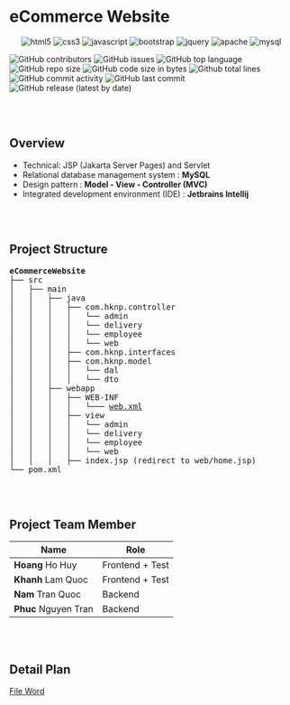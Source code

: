 # eCommerce Website

<div style="text-align: center;>
  
![java](https://img.shields.io/badge/java-%23ED8B00.svg?&style=for-the-badge&logo=java&logoColor=white)
![html5](https://img.shields.io/badge/html5%20-%23E34F26.svg?&style=for-the-badge&logo=html5&logoColor=white)
![css3](https://img.shields.io/badge/css3%20-%231572B6.svg?&style=for-the-badge&logo=css3&logoColor=white)
![javascript](https://img.shields.io/badge/javascript%20-%23323330.svg?&style=for-the-badge&logo=javascript&logoColor=%23F7DF1E)
![bootstrap](https://img.shields.io/badge/bootstrap%20-%23563D7C.svg?&style=for-the-badge&logo=bootstrap&logoColor=white)
![jquery](https://img.shields.io/badge/jquery%20-%230769AD.svg?&style=for-the-badge&logo=jquery&logoColor=white)
![apache](https://img.shields.io/badge/apache%20-%23D42029.svg?&style=for-the-badge&logo=apache&logoColor=white)
![mysql](https://img.shields.io/badge/mysql-%2300f.svg?&style=for-the-badge&logo=mysql&logoColor=white)

</div>

![GitHub contributors](https://img.shields.io/github/contributors/HKNP-Team/eCommerceWebsite) 
![GitHub issues](https://img.shields.io/github/issues/HKNP-Team/eCommerceWebsite?color=red) 
![GitHub top language](https://img.shields.io/github/languages/top/HKNP-Team/eCommerceWebsite?color=cyan) 
![GitHub repo size](https://img.shields.io/github/repo-size/HKNP-Team/eCommerceWebsite) 
![GitHub code size in bytes](https://img.shields.io/github/languages/code-size/HKNP-Team/eCommerceWebsite) 
![Github total lines](https://sloc.xyz/github/HKNP-Team/eCommerceWebsite)
![GitHub commit activity](https://img.shields.io/github/commit-activity/m/HKNP-Team/eCommerceWebsite?color=g) 
![GitHub last commit](https://img.shields.io/github/last-commit/HKNP-Team/eCommerceWebsite?color=yellow) 
![GitHub release (latest by date)](https://img.shields.io/github/v/release/HKNP-Team/eCommerceWebsite)

<br>
<br>

## Overview

- Technical: JSP (Jakarta Server Pages) and Servlet
- Relational database management system : **MySQL**
- Design pattern : **Model - View - Controller (MVC)**
- Integrated development environment (IDE) : **Jetbrains Intellij**

<br>
<br>

## Project Structure

<pre>
<b>eCommerceWebsite</b>
├── src
│   ├── main
│   │   ├── java
│   │   │   ├── com.hknp.controller
│   │   │   │   └── admin
│   │   │   │   └── delivery
│   │   │   │   └── employee
│   │   │   │   └── web
│   │   │   ├── com.hknp.interfaces
│   │   │   ├── com.hknp.model
│   │   │   │   └── dal
│   │   │   │   └── dto
│   │   ├── webapp
│   │   │   ├── WEB-INF
│   │   │   │   └─── <a href="./resource/tut-1/src/main/webapp/WEB-INF/web.xml" target="_blank">web.xml</a>
│   │   │   ├── view
│   │   │   │   └── admin
│   │   │   │   └── delivery
│   │   │   │   └── employee
│   │   │   │   └── web
│   │   │   ├── index.jsp (redirect to web/home.jsp)
└── pom.xml
</pre>

<br>
<br>

## Project Team Member

| Name                  | Role                |
| ----------------------|-------------------|
| **Hoang** Ho Huy      | Frontend + Test   |
| **Khanh** Lam Quoc    | Frontend + Test   |
| **Nam** Tran Quoc     | Backend           |
| **Phuc** Nguyen Tran  | Backend           |

<br>
<br>

## Detail Plan

[File Word](./Plan.docx)
